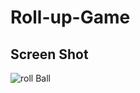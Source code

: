 # Roll-up-Game

## Screen Shot

![roll Ball](https://user-images.githubusercontent.com/39698080/68084084-39516900-fe31-11e9-9684-fb6daaca8e50.png)
